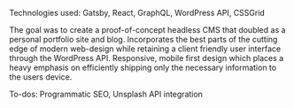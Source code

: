 <p>
  Technologies used: Gatsby, React, GraphQL, WordPress API, CSSGrid

  The goal was to create a proof-of-concept headless CMS that doubled as a personal portfolio site and blog. Incorporates the best parts of   the cutting edge of modern web-design while retaining a client friendly user interface through the WordPress API. Responsive, mobile       first design which places a heavy emphasis on efficiently shipping only the necessary information to the users device.

  To-dos: Programmatic SEO, Unsplash API integration
</p>
